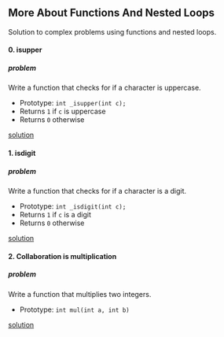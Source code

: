 ## More About Functions And Nested Loops
Solution to complex problems using functions and nested loops.

#### 0. isupper
##### problem
Write a function that checks for if a character is uppercase.
* Prototype: `int _isupper(int c);`
* Returns `1` if `c` is uppercase
* Returns `0` otherwise

[solution](/0-isupper.c)

#### 1. isdigit
##### problem
Write a function that checks for if a character is a digit.
* Prototype: `int _isdigit(int c);`
* Returns `1` if `c` is a digit
* Returns `0` otherwise

[solution](/1-isdigit.c)

#### 2. Collaboration is multiplication
##### problem
Write a function that multiplies two integers.
* Prototype: `int mul(int a, int b)`

[solution](/2-mul.c)
